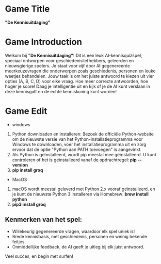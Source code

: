 # Game Title
**"De Kennisuitdaging"**

# Game Introduction
Welkom bij **"De Kennisuitdaging"**! Dit is een leuk AI-kennisquizspel, speciaal ontworpen voor geschiedenisliefhebbers, geleerden en nieuwsgierige spelers. Je staat voor vijf door AI gegenereerde meerkeuzevragen die onderwerpen zoals geschiedenis, personen en leuke weetjes behandelen. Jouw taak is om het juiste antwoord te kiezen uit vier opties (A, B, C, D) voor elke vraag. Hoe meer correcte antwoorden, hoe hoger je score! Daag je intelligentie uit en kijk of je de AI kunt verslaan in deze kennisgolf en de echte kenniskoning kunt worden!

# Game Edit
- windows
1. Python downloaden en installeren: Bezoek de officiële Python-website om de nieuwste versie van het Python-installatieprogramma voor Windows te downloaden, voer het installatieprogramma uit en zorg ervoor dat de optie "Python aan PATH toevoegen" is aangevinkt. 
2. Als Python is geïnstalleerd, wordt pip meestal mee geïnstalleerd. U kunt controleren of het is geïnstalleerd vanaf de opdrachtregel: **pip -- version**
3. **pip install groq**

- MacOS
1. macOS wordt meestal geleverd met Python 2.x vooraf geïnstalleerd, en je kunt de nieuwste Python 3 installeren via Homebrew: **brew install python**
2. **pip3 install groq**

## Kenmerken van het spel:
- Willekeurig gegenereerde vragen, waardoor elk spel uniek is!
- Brede kennisbasis, met geschiedenis, personen en weinig bekende feitjes.
- Onmiddellijke feedback, de AI geeft je uitleg bij elk juist antwoord.

Veel succes, en begin met surfen!